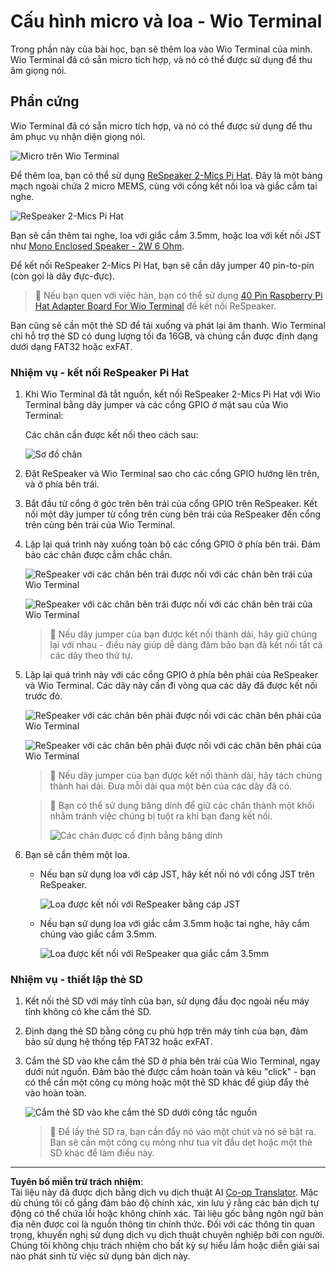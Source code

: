 <!--
CO_OP_TRANSLATOR_METADATA:
{
  "original_hash": "93d352de36526b8990e41dd538100324",
  "translation_date": "2025-08-27T23:28:38+00:00",
  "source_file": "6-consumer/lessons/1-speech-recognition/wio-terminal-microphone.md",
  "language_code": "vi"
}
-->
# Cấu hình micro và loa - Wio Terminal

Trong phần này của bài học, bạn sẽ thêm loa vào Wio Terminal của mình. Wio Terminal đã có sẵn micro tích hợp, và nó có thể được sử dụng để thu âm giọng nói.

## Phần cứng

Wio Terminal đã có sẵn micro tích hợp, và nó có thể được sử dụng để thu âm phục vụ nhận diện giọng nói.

![Micro trên Wio Terminal](../../../../../translated_images/wio-mic.3f8c843dbe8ad917424037a93e3d25c62634add00a04dd8e091317b5a7a90088.vi.png)

Để thêm loa, bạn có thể sử dụng [ReSpeaker 2-Mics Pi Hat](https://www.seeedstudio.com/ReSpeaker-2-Mics-Pi-HAT.html). Đây là một bảng mạch ngoài chứa 2 micro MEMS, cùng với cổng kết nối loa và giắc cắm tai nghe.

![ReSpeaker 2-Mics Pi Hat](../../../../../translated_images/respeaker.f5d19d1c6b14ab1676d24ac2764e64fac5339046ae07be8b45ce07633d61b79b.vi.png)

Bạn sẽ cần thêm tai nghe, loa với giắc cắm 3.5mm, hoặc loa với kết nối JST như [Mono Enclosed Speaker - 2W 6 Ohm](https://www.seeedstudio.com/Mono-Enclosed-Speaker-2W-6-Ohm-p-2832.html).

Để kết nối ReSpeaker 2-Mics Pi Hat, bạn sẽ cần dây jumper 40 pin-to-pin (còn gọi là dây đực-đực).

> 💁 Nếu bạn quen với việc hàn, bạn có thể sử dụng [40 Pin Raspberry Pi Hat Adapter Board For Wio Terminal](https://www.seeedstudio.com/40-Pin-Raspberry-Pi-Hat-Adapter-Board-For-Wio-Terminal-p-4730.html) để kết nối ReSpeaker.

Bạn cũng sẽ cần một thẻ SD để tải xuống và phát lại âm thanh. Wio Terminal chỉ hỗ trợ thẻ SD có dung lượng tối đa 16GB, và chúng cần được định dạng dưới dạng FAT32 hoặc exFAT.

### Nhiệm vụ - kết nối ReSpeaker Pi Hat

1. Khi Wio Terminal đã tắt nguồn, kết nối ReSpeaker 2-Mics Pi Hat với Wio Terminal bằng dây jumper và các cổng GPIO ở mặt sau của Wio Terminal:

    Các chân cần được kết nối theo cách sau:

    ![Sơ đồ chân](../../../../../translated_images/wio-respeaker-wiring-0.767f80aa6508103880d256cdf99ee7219e190db257c7261e4aec219759dc67b9.vi.png)

1. Đặt ReSpeaker và Wio Terminal sao cho các cổng GPIO hướng lên trên, và ở phía bên trái.

1. Bắt đầu từ cổng ở góc trên bên trái của cổng GPIO trên ReSpeaker. Kết nối một dây jumper từ cổng trên cùng bên trái của ReSpeaker đến cổng trên cùng bên trái của Wio Terminal.

1. Lặp lại quá trình này xuống toàn bộ các cổng GPIO ở phía bên trái. Đảm bảo các chân được cắm chắc chắn.

    ![ReSpeaker với các chân bên trái được nối với các chân bên trái của Wio Terminal](../../../../../translated_images/wio-respeaker-wiring-1.8d894727f2ba24004824ee5e06b83b6d10952550003a3efb603182121521b0ef.vi.png)

    ![ReSpeaker với các chân bên trái được nối với các chân bên trái của Wio Terminal](../../../../../translated_images/wio-respeaker-wiring-2.329e1cbd306e754f8ffe56f9294794f4a8fa123860d76067a79e9ea385d1bf56.vi.png)

    > 💁 Nếu dây jumper của bạn được kết nối thành dải, hãy giữ chúng lại với nhau - điều này giúp dễ dàng đảm bảo bạn đã kết nối tất cả các dây theo thứ tự.

1. Lặp lại quá trình này với các cổng GPIO ở phía bên phải của ReSpeaker và Wio Terminal. Các dây này cần đi vòng qua các dây đã được kết nối trước đó.

    ![ReSpeaker với các chân bên phải được nối với các chân bên phải của Wio Terminal](../../../../../translated_images/wio-respeaker-wiring-3.75b0be447e2fa9307a6a954f9ae8a71b77e39ada6a5ef1a059d341dc850fd90c.vi.png)

    ![ReSpeaker với các chân bên phải được nối với các chân bên phải của Wio Terminal](../../../../../translated_images/wio-respeaker-wiring-4.aa9cd434d8779437de720cba2719d83992413caed1b620b6148f6c8924889afb.vi.png)

    > 💁 Nếu dây jumper của bạn được kết nối thành dải, hãy tách chúng thành hai dải. Đưa mỗi dải qua một bên của các dây đã có.

    > 💁 Bạn có thể sử dụng băng dính để giữ các chân thành một khối nhằm tránh việc chúng bị tuột ra khi bạn đang kết nối.
    >
    > ![Các chân được cố định bằng băng dính](../../../../../translated_images/wio-respeaker-wiring-5.af117c20acf622f3cd656ccd8f4053f8845d6aaa3af164d24cb7dbd54a4bb470.vi.png)

1. Bạn sẽ cần thêm một loa.

    * Nếu bạn sử dụng loa với cáp JST, hãy kết nối nó với cổng JST trên ReSpeaker.

      ![Loa được kết nối với ReSpeaker bằng cáp JST](../../../../../translated_images/respeaker-jst-speaker.a441d177809df9458041a2012dd336dbb22c00a5c9642647109d2940a50d6fcc.vi.png)

    * Nếu bạn sử dụng loa với giắc cắm 3.5mm hoặc tai nghe, hãy cắm chúng vào giắc cắm 3.5mm.

      ![Loa được kết nối với ReSpeaker qua giắc cắm 3.5mm](../../../../../translated_images/respeaker-35mm-speaker.ad79ef4f128c7751f0abf854869b6b779c90c12ae3e48909944a7e48aeee3c7e.vi.png)

### Nhiệm vụ - thiết lập thẻ SD

1. Kết nối thẻ SD với máy tính của bạn, sử dụng đầu đọc ngoài nếu máy tính không có khe cắm thẻ SD.

1. Định dạng thẻ SD bằng công cụ phù hợp trên máy tính của bạn, đảm bảo sử dụng hệ thống tệp FAT32 hoặc exFAT.

1. Cắm thẻ SD vào khe cắm thẻ SD ở phía bên trái của Wio Terminal, ngay dưới nút nguồn. Đảm bảo thẻ được cắm hoàn toàn và kêu "click" - bạn có thể cần một công cụ mỏng hoặc một thẻ SD khác để giúp đẩy thẻ vào hoàn toàn.

    ![Cắm thẻ SD vào khe cắm thẻ SD dưới công tắc nguồn](../../../../../translated_images/wio-sd-card.acdcbe322fa4ee7f8f9c8cc015b3263964bb26ab5c7e25b41747988cc5280d64.vi.png)

    > 💁 Để lấy thẻ SD ra, bạn cần đẩy nó vào một chút và nó sẽ bật ra. Bạn sẽ cần một công cụ mỏng như tua vít đầu dẹt hoặc một thẻ SD khác để làm điều này.

---

**Tuyên bố miễn trừ trách nhiệm**:  
Tài liệu này đã được dịch bằng dịch vụ dịch thuật AI [Co-op Translator](https://github.com/Azure/co-op-translator). Mặc dù chúng tôi cố gắng đảm bảo độ chính xác, xin lưu ý rằng các bản dịch tự động có thể chứa lỗi hoặc không chính xác. Tài liệu gốc bằng ngôn ngữ bản địa nên được coi là nguồn thông tin chính thức. Đối với các thông tin quan trọng, khuyến nghị sử dụng dịch vụ dịch thuật chuyên nghiệp bởi con người. Chúng tôi không chịu trách nhiệm cho bất kỳ sự hiểu lầm hoặc diễn giải sai nào phát sinh từ việc sử dụng bản dịch này.